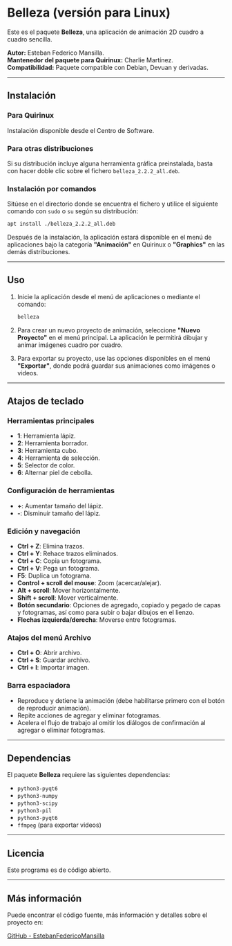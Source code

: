 # Belleza (versión para Linux)

Este es el paquete **Belleza**, una aplicación de animación 2D cuadro a cuadro sencilla.

**Autor:** Esteban Federico Mansilla.  
**Mantenedor del paquete para Quirinux:** Charlie Martínez.  
**Compatibilidad:** Paquete compatible con Debian, Devuan y derivadas.

---

## Instalación

### Para Quirinux

Instalación disponible desde el Centro de Software.

### Para otras distribuciones

Si su distribución incluye alguna herramienta gráfica preinstalada, basta con hacer doble clic sobre el fichero `belleza_2.2.2_all.deb`.

### Instalación por comandos

Sitúese en el directorio donde se encuentra el fichero y utilice el siguiente comando con `sudo` o `su` según su distribución:

```bash
apt install ./belleza_2.2.2_all.deb
```

Después de la instalación, la aplicación estará disponible en el menú de aplicaciones bajo la categoría **"Animación"** en Quirinux o **"Graphics"** en las demás distribuciones.

---

## Uso

1. Inicie la aplicación desde el menú de aplicaciones o mediante el comando:

    ```bash
    belleza
    ```

2. Para crear un nuevo proyecto de animación, seleccione **"Nuevo Proyecto"** en el menú principal. La aplicación le permitirá dibujar y animar imágenes cuadro por cuadro.

3. Para exportar su proyecto, use las opciones disponibles en el menú **"Exportar"**, donde podrá guardar sus animaciones como imágenes o videos.

---

## Atajos de teclado

### Herramientas principales
- **1**: Herramienta lápiz.  
- **2**: Herramienta borrador.  
- **3**: Herramienta cubo.  
- **4**: Herramienta de selección.  
- **5**: Selector de color.  
- **6**: Alternar piel de cebolla.

### Configuración de herramientas
- **+**: Aumentar tamaño del lápiz.  
- **-**: Disminuir tamaño del lápiz.

### Edición y navegación
- **Ctrl + Z**: Elimina trazos.  
- **Ctrl + Y**: Rehace trazos eliminados.  
- **Ctrl + C**: Copia un fotograma.  
- **Ctrl + V**: Pega un fotograma.  
- **F5**: Duplica un fotograma.  
- **Control + scroll del mouse**: Zoom (acercar/alejar).  
- **Alt + scroll**: Mover horizontalmente.  
- **Shift + scroll**: Mover verticalmente.  
- **Botón secundario**: Opciones de agregado, copiado y pegado de capas y fotogramas, así como para subir o bajar dibujos en el lienzo.  
- **Flechas izquierda/derecha**: Moverse entre fotogramas.

### Atajos del menú Archivo
- **Ctrl + O**: Abrir archivo.  
- **Ctrl + S**: Guardar archivo.  
- **Ctrl + I**: Importar imagen.

### Barra espaciadora
- Reproduce y detiene la animación (debe habilitarse primero con el botón de reproducir animación).  
- Repite acciones de agregar y eliminar fotogramas.  
- Acelera el flujo de trabajo al omitir los diálogos de confirmación al agregar o eliminar fotogramas.

---

## Dependencias

El paquete **Belleza** requiere las siguientes dependencias:

- `python3-pyqt6`
- `python3-numpy`
- `python3-scipy`
- `python3-pil`
- `python3-pyqt6`
- `ffmpeg` (para exportar videos)

---

## Licencia

Este programa es de código abierto.

---

## Más información

Puede encontrar el código fuente, más información y detalles sobre el proyecto en:

[GitHub - EstebanFedericoMansilla](https://github.com/EstebanFedericoMansilla)
